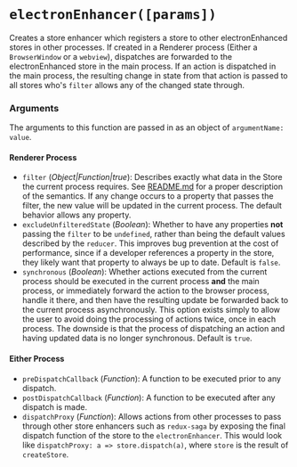 # `electronEnhancer([params])`

Creates a store enhancer which registers a store to other electronEnhanced stores in other processes.  If created in a Renderer process (Either a `BrowserWindow` or a `webview`), dispatches are forwarded to the electronEnhanced store in the main process.  If an action is dispatched in the main process, the resulting change in state from that action is passed to all stores who's `filter` allows any of the changed state through.

### Arguments

The arguments to this function are passed in as an object of `argumentName: value`.

#### Renderer Process

 - `filter` (_Object|Function|true_): Describes exactly what data in the Store the current process requires.  See [README.md](https://github.com/samiskin/redux-electron-store/blob/master/README.md) for a proper description of the semantics.  If any change occurs to a property that passes the filter, the new value will be updated in the current process.  The default behavior allows any property.
  - `excludeUnfilteredState` (_Boolean_): Whether to have any properties __not__ passing the `filter` to be `undefined`, rather than being the default values described by the `reducer`.  This improves bug prevention at the cost of performance, since if a developer references a property in the store, they likely want that property to always be up to date.  Default is `false`.
 - `synchronous` (_Boolean_): Whether actions executed from the current process should be executed in the current process __and__ the main process, or immediately forward the action to the browser process, handle it there, and then have the resulting update be forwarded back to the current process asynchronously.  This option exists simply to allow the user to avoid doing the processing of actions twice, once in each process.  The downside is that the process of dispatching an action and having updated data is no longer synchronous.  Default is `true`.

#### Either Process

 - `preDispatchCallback` (_Function_): A function to be executed prior to any dispatch.
 - `postDispatchCallback` (_Function_): A function to be executed after any dispatch is made.
 - `dispatchProxy` (_Function_): Allows actions from other processes to pass through other store enhancers such as `redux-saga` by exposing the final dispatch function of the store to the `electronEnhancer`.  This would look like `dispatchProxy: a => store.dispatch(a)`, where `store` is the result of `createStore`.
